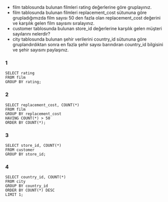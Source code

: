- film tablosunda bulunan filmleri rating değerlerine göre gruplayınız.
- film tablosunda bulunan filmleri replacement_cost sütununa göre grupladığımızda film sayısı 50 den fazla olan replacement_cost değerini ve karşılık gelen film sayısını sıralayınız.
- customer tablosunda bulunan store_id değerlerine karşılık gelen müşteri sayılarını nelerdir? 
- city tablosunda bulunan şehir verilerini country_id sütununa göre gruplandırdıktan sonra en fazla şehir sayısı barındıran country_id bilgisini ve şehir sayısını paylaşınız.
### 1
```
SELECT rating
FROM film
GROUP BY rating;
```
### 2
```
SELECT replacement_cost, COUNT(*)
FROM film
GROUP BY replacement_cost
HAVING COUNT(*) > 50
ORDER BY COUNT(*);
```
### 3
```
SELECT store_id, COUNT(*)
FROM customer
GROUP BY store_id;
```

### 4
```
SELECT country_id, COUNT(*)
FROM city
GROUP BY country_id
ORDER BY COUNT(*) DESC
LIMIT 1;
```
